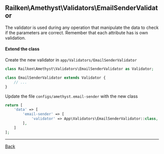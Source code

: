 ## Railken\Amethyst\Validators\EmailSenderValidator

The validator is used during any operation that manipulate the data to check if the parameters are correct. Remember that each attribute has is own validation.

#### Extend the class

Create the new validator in `app/Validators/EmailSenderValidator`
```php
class Railken\Amethyst\Validators\EmailSenderValidator as Validator;

class EmailSenderValidator extends Validator {
	// ...
}
```
Update the file `configs/amethyst.email-sender` with the new class
```php
return [
    'data' => [
        'email-sender' => [
            'validator' => App\Validators\EmailSenderValidator::class,
        ],
    ]
];
```

---
[Back](index.md)